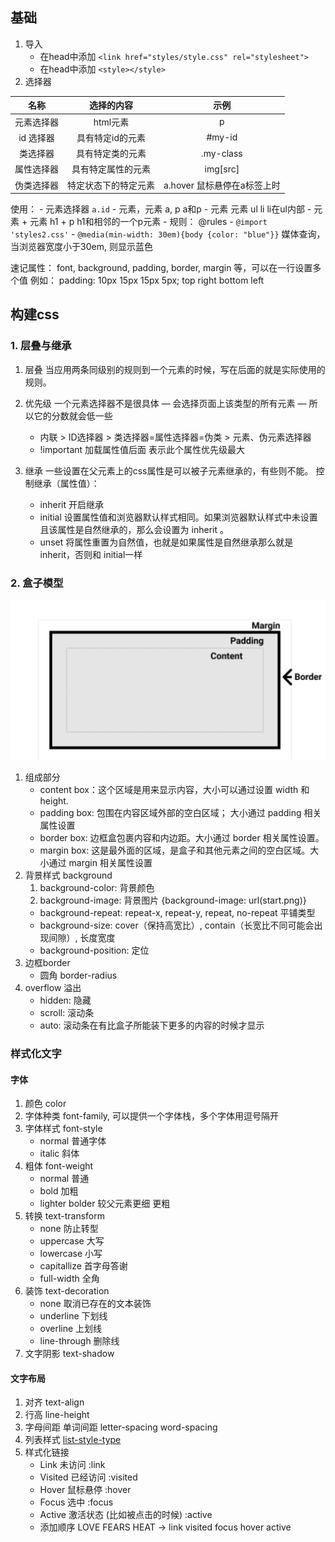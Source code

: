 ## 基础
1. 导入
   - 在head中添加 ```<link href="styles/style.css" rel="stylesheet">```
   - 在head中添加 ```<style></style>```
2. 选择器


名称 | 选择的内容 | 示例
:-: | :-: | :-: 
元素选择器 | html元素 | p
id 选择器 | 具有特定id的元素  | #my-id
类选择器  | 具有特定类的元素 | .my-class
属性选择器 | 具有特定属性的元素 | img[src]
伪类选择器  | 特定状态下的特定元素 | a.hover 鼠标悬停在a标签上时

使用：
    - 元素选择器 ```a.id```
    - 元素，元素 a, p   a和p
    - 元素 元素  ul li   li在ul内部
    - 元素 + 元素 h1 + p   h1和相邻的一个p元素
    - 规则： @rules
        - ```@import 'styles2.css'```
        - ```@media(min-width: 30em){body {color: "blue"}}```  媒体查询， 当浏览器宽度小于30em, 则显示蓝色
 
速记属性： font, background, padding, border, margin 等，可以在一行设置多个值
例如： padding: 10px 15px 15px 5px;  top right bottom left

## 构建css
### 1. 层叠与继承

1. 层叠 当应用两条同级别的规则到一个元素的时候，写在后面的就是实际使用的规则。
2. 优先级 一个元素选择器不是很具体 — 会选择页面上该类型的所有元素 — 所以它的分数就会低一些
   - 内联 > ID选择器 > 类选择器=属性选择器=伪类 > 元素、伪元素选择器
   - !important 加载属性值后面 表示此个属性优先级最大

3. 继承 一些设置在父元素上的css属性是可以被子元素继承的，有些则不能。
   控制继承（属性值）：
    - inherit 开启继承
    - initial 设置属性值和浏览器默认样式相同。如果浏览器默认样式中未设置且该属性是自然继承的，那么会设置为 inherit 。
    - unset 将属性重置为自然值，也就是如果属性是自然继承那么就是 inherit，否则和 initial一样
### 2. 盒子模型
![avator](image/box.png)

1. 组成部分
   - content box：这个区域是用来显示内容，大小可以通过设置 width 和 height.
   - padding box: 包围在内容区域外部的空白区域； 大小通过 padding 相关属性设置
   - border box: 边框盒包裹内容和内边距。大小通过 border 相关属性设置。
   - margin box: 这是最外面的区域，是盒子和其他元素之间的空白区域。大小通过 margin 相关属性设置
4. 背景样式 background
   1. background-color: 背景颜色
   2.  background-image: 背景图片 {background-image: url(start.png)}
      -  background-repeat: repeat-x, repeat-y, repeat, no-repeat 平铺类型
      -  background-size: cover（保持高宽比）, contain（长宽比不同可能会出现间隙）, 长度宽度
      -  background-position: 定位
5. 边框border
   - 圆角 border-radius
6. overflow 溢出
   - hidden: 隐藏
   - scroll: 滚动条
   - auto: 滚动条在有比盒子所能装下更多的内容的时候才显示
### 样式化文字
#### 字体
1. 颜色 color
2. 字体种类 font-family, 可以提供一个字体栈，多个字体用逗号隔开
3. 字体样式 font-style
   - normal 普通字体
   - italic 斜体
4. 粗体 font-weight
   - normal 普通
   - bold 加粗
   - lighter bolder 较父元素更细 更粗
5. 转换 text-transform
   - none 防止转型
   - uppercase 大写
   - lowercase 小写
   - capitallize 首字母答谢
   - full-width 全角
6. 装饰 text-decoration
   - none 取消已存在的文本装饰
   - underline 下划线
   - overline 上划线
   - line-through 删除线
7. 文字阴影 text-shadow
#### 文字布局
1. 对齐 text-align
2. 行高 line-height
3. 字母间距 单词间距  letter-spacing word-spacing
4. 列表样式 [list-style-type](https://developer.mozilla.org/zh-CN/docs/Web/CSS/list-style-type)
5. 样式化链接
   - Link 未访问 :link
   - Visited 已经访问 :visited
   - Hover 鼠标悬停 :hover
   - Focus 选中 :focus
   - Active 激活状态 (比如被点击的时候) :active
   - 添加顺序 LOVE FEARS HEAT  -> link visited focus hover active